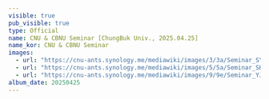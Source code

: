 ```yaml
---
visible: true
pub_visible: true
type: Official
name: CNU & CBNU Seminar [ChungBuk Univ., 2025.04.25]
name_kor: CNU & CBNU Seminar
images:
  - url: "https://cnu-ants.synology.me/mediawiki/images/3/3a/Seminar_SYB.jpg"
  - url: "https://cnu-ants.synology.me/mediawiki/images/5/5a/Seminar_SHL.jpg"
  - url: "https://cnu-ants.synology.me/mediawiki/images/9/9e/Seminar_YJA.jpg"
album_date: 20250425
---
```

